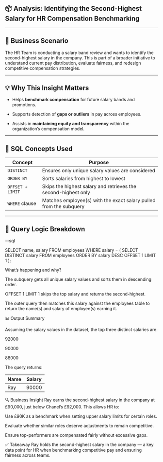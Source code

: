 ## 📦 Analysis: Identifying the Second-Highest Salary for HR Compensation Benchmarking

---

## 🧠 Business Scenario
The HR Team is conducting a salary band review and wants to identify the second-highest salary in the company. This is part of a broader initiative to understand current pay distribution, evaluate fairness, and redesign competitive compensation strategies.

---

## 💡 Why This Insight Matters

- Helps **benchmark compensation** for future salary bands and promotions.

- Supports detection of **gaps or outliers** in pay across employees.

- Assists in **maintaining equity and transparency** within the organization’s compensation model.

---

## 🧰 SQL Concepts Used

| Concept          | Purpose                                                            |
| ---------------- | ------------------------------------------------------------------ |
| `DISTINCT`       | Ensures only unique salary values are considered                   |
| `ORDER BY`       | Sorts salaries from highest to lowest                              |
| `OFFSET + LIMIT` | Skips the highest salary and retrieves the second-highest only     |
| `WHERE` clause   | Matches employee(s) with the exact salary pulled from the subquery |

---

## 🧪 Query Logic Breakdown

--sql

SELECT name, salary
FROM employees
WHERE salary = (
  SELECT DISTINCT salary
  FROM employees
  ORDER BY salary DESC
  OFFSET 1 LIMIT 1
);

What’s happening and why?

The subquery gets all unique salary values and sorts them in descending order.

OFFSET 1 LIMIT 1 skips the top salary and returns the second-highest.

The outer query then matches this salary against the employees table to return the name(s) and salary of employee(s) earning it.

📊 Output Summary

Assuming the salary values in the dataset, the top three distinct salaries are:

92000

90000

88000

The query returns:

| Name | Salary |
| ---- | ------ |
| Ray  | 90000  |

🔍 Business Insight
Ray earns the second-highest salary in the company at £90,000, just below Chanel’s £92,000. This allows HR to:

Use £90K as a benchmark when setting upper salary limits for certain roles.

Evaluate whether similar roles deserve adjustments to remain competitive.

Ensure top-performers are compensated fairly without excessive gaps.

✅ Takeaway
Ray holds the second-highest salary in the company — a key data point for HR when benchmarking competitive pay and ensuring fairness across teams.



